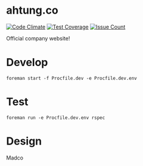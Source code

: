 # ahtung.co

[![Code Climate](https://codeclimate.com/repos/567576a97df1495d1700027f/badges/c1caa330f2578f302bde/gpa.svg)](https://codeclimate.com/repos/567576a97df1495d1700027f/feed)
[![Test Coverage](https://codeclimate.com/repos/567576a97df1495d1700027f/badges/c1caa330f2578f302bde/coverage.svg)](https://codeclimate.com/repos/567576a97df1495d1700027f/coverage)
[![Issue Count](https://codeclimate.com/repos/567576a97df1495d1700027f/badges/c1caa330f2578f302bde/issue_count.svg)](https://codeclimate.com/repos/567576a97df1495d1700027f/feed)

Official company website!

# Develop

    foreman start -f Procfile.dev -e Procfile.dev.env

# Test

    foreman run -e Procfile.dev.env rspec

# Design

Madco
